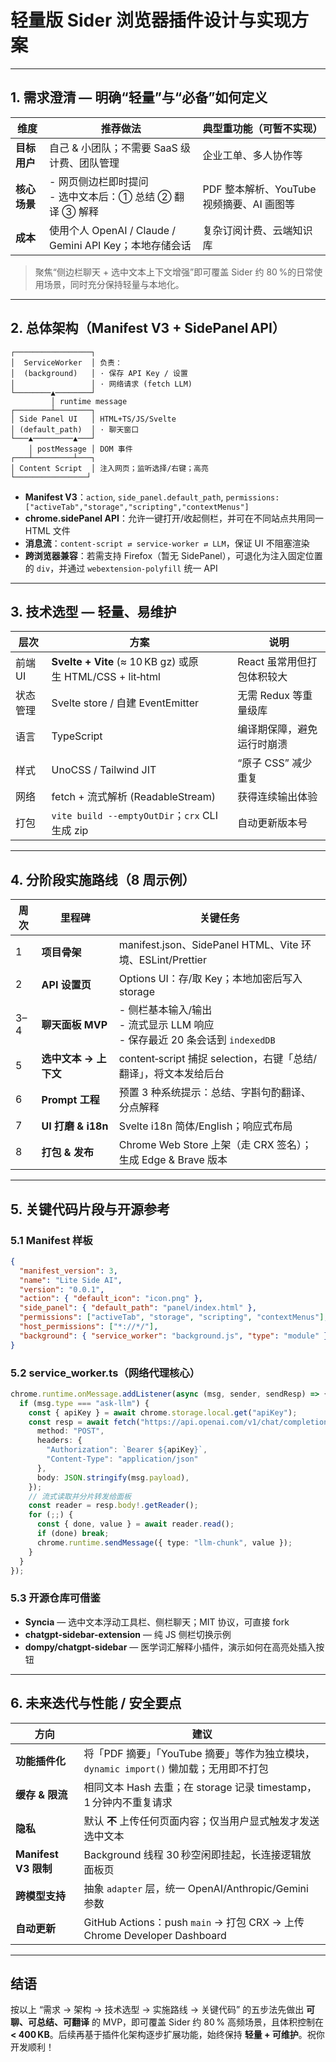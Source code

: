 # 轻量版 Sider 浏览器插件设计与实现方案

---

## 1. 需求澄清 — 明确“轻量”与“必备”如何定义

| 维度 | 推荐做法 | 典型重功能（可暂不实现） |
|------|----------|--------------------------|
| **目标用户** | 自己 & 小团队；不需要 SaaS 级计费、团队管理 | 企业工单、多人协作等 |
| **核心场景** | - 网页侧边栏即时提问<br>- 选中文本后：① 总结 ② 翻译 ③ 解释 | PDF 整本解析、YouTube 视频摘要、AI 画图等 |
| **成本** | 使用个人 OpenAI / Claude / Gemini API Key；本地存储会话 | 复杂订阅计费、云端知识库 |

> 聚焦“侧边栏聊天 + 选中文本上下文增强”即可覆盖 Sider 约 80 %的日常使用场景，同时充分保持轻量与本地化。

---

## 2. 总体架构（Manifest V3 + SidePanel API）

```
┌─────────────────┐
│  ServiceWorker  │ 负责：
│  (background)   │ · 保存 API Key / 设置
│                 │ · 网络请求 (fetch LLM)
└────────▲────────┘
         │ runtime message
┌────────┴────────┐
│ Side Panel UI   │ HTML+TS/JS/Svelte
│ (default_path)  │ · 聊天窗口
└───▲─────────▲───┘
    │ postMessage │ DOM 事件
┌───┴─────────┴───┐
│ Content Script  │ 注入网页；监听选择/右键；高亮
└────────────────┘
```

- **Manifest V3**：`action`, `side_panel.default_path`, `permissions: ["activeTab","storage","scripting","contextMenus"]`
- **chrome.sidePanel API**：允许一键打开/收起侧栏，并可在不同站点共用同一 HTML 文件
- **消息流**：`content‑script ⇄ service‑worker ⇄ LLM`，保证 UI 不阻塞渲染
- **跨浏览器兼容**：若需支持 Firefox（暂无 SidePanel），可退化为注入固定位置的 `div`，并通过 `webextension‑polyfill` 统一 API

---

## 3. 技术选型 — 轻量、易维护

| 层次 | 方案 | 说明 |
|------|------|------|
| 前端 UI | **Svelte + Vite** (≈ 10 KB gz) 或原生 HTML/CSS + lit‑html | React 虽常用但打包体积较大 |
| 状态管理 | Svelte store / 自建 EventEmitter | 无需 Redux 等重量级库 |
| 语言 | TypeScript | 编译期保障，避免运行时崩溃 |
| 样式 | UnoCSS / Tailwind JIT | “原子 CSS” 减少重复 |
| 网络 | fetch + 流式解析 (ReadableStream) | 获得连续输出体验 |
| 打包 | `vite build --emptyOutDir`；`crx` CLI 生成 zip | 自动更新版本号 |

---

## 4. 分阶段实施路线（8 周示例）

| 周次 | 里程碑 | 关键任务 |
|------|--------|----------|
| 1 | **项目骨架** | manifest.json、SidePanel HTML、Vite 环境、ESLint/Prettier |
| 2 | **API 设置页** | Options UI：存/取 Key；本地加密后写入 storage |
| 3–4 | **聊天面板 MVP** | - 侧栏基本输入/输出<br>- 流式显示 LLM 响应<br>- 保存最近 20 条会话到 `indexedDB` |
| 5 | **选中文本 → 上下文** | content‑script 捕捉 selection，右键「总结/翻译」，将文本发给后台 |
| 6 | **Prompt 工程** | 预置 3 种系统提示：总结、字斟句酌翻译、分点解释 |
| 7 | **UI 打磨 & i18n** | Svelte i18n 简体/English；响应式布局 |
| 8 | **打包 & 发布** | Chrome Web Store 上架（走 CRX 签名）；生成 Edge & Brave 版本 |

---

## 5. 关键代码片段与开源参考

### 5.1 Manifest 样板

```json
{
  "manifest_version": 3,
  "name": "Lite Side AI",
  "version": "0.0.1",
  "action": { "default_icon": "icon.png" },
  "side_panel": { "default_path": "panel/index.html" },
  "permissions": ["activeTab", "storage", "scripting", "contextMenus"],
  "host_permissions": ["*://*/"],
  "background": { "service_worker": "background.js", "type": "module" }
}
```

### 5.2 service_worker.ts（网络代理核心）

```ts
chrome.runtime.onMessage.addListener(async (msg, sender, sendResp) => {
  if (msg.type === "ask-llm") {
    const { apiKey } = await chrome.storage.local.get("apiKey");
    const resp = await fetch("https://api.openai.com/v1/chat/completions", {
      method: "POST",
      headers: {
        "Authorization": `Bearer ${apiKey}`,
        "Content-Type": "application/json"
      },
      body: JSON.stringify(msg.payload),
    });
    // 流式读取并分片转发给面板
    const reader = resp.body!.getReader();
    for (;;) {
      const { done, value } = await reader.read();
      if (done) break;
      chrome.runtime.sendMessage({ type: "llm-chunk", value });
    }
  }
});
```

### 5.3 开源仓库可借鉴

- **Syncia** — 选中文本浮动工具栏、侧栏聊天；MIT 协议，可直接 fork  
- **chatgpt-sidebar-extension** — 纯 JS 侧栏切换示例  
- **dompy/chatgpt-sidebar** — 医学词汇解释小插件，演示如何在高亮处插入按钮  

---

## 6. 未来迭代与性能 / 安全要点

| 方向 | 建议 |
|------|------|
| **功能插件化** | 将「PDF 摘要」「YouTube 摘要」等作为独立模块，`dynamic import()` 懒加载；无用即不打包 |
| **缓存 & 限流** | 相同文本 Hash 去重；在 storage 记录 timestamp，1 分钟内不重复请求 |
| **隐私** | 默认 **不** 上传任何页面内容；仅当用户显式触发才发送选中文本 |
| **Manifest V3 限制** | Background 线程 30 秒空闲即挂起，长连接逻辑放面板页 |
| **跨模型支持** | 抽象 `adapter` 层，统一 OpenAI/Anthropic/Gemini 参数 |
| **自动更新** | GitHub Actions：push `main` → 打包 CRX → 上传 Chrome Developer Dashboard |

---

## 结语

按以上 “需求 → 架构 → 技术选型 → 实施路线 → 关键代码” 的五步法先做出 **可聊、可总结、可翻译** 的 MVP，即可覆盖 Sider 约 80 % 高频场景，且体积控制在 **\< 400 KB**。后续再基于插件化架构逐步扩展功能，始终保持 **轻量 + 可维护**。祝你开发顺利！